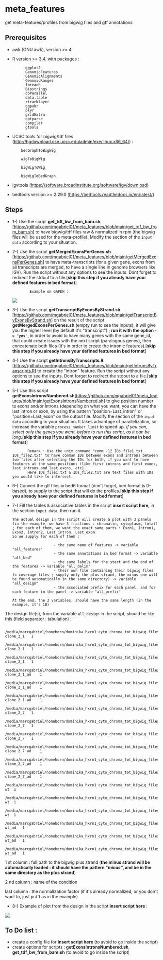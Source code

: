 # meta_features
get meta-features/profiles from bigwig files and gff annotations

## Prerequisites

- awk (GNU awk), version >= 4

- R version >= 3.4, with packages : 
            
            ggplot2
            GenomicFeatures
            GenomicAlignments
            GenomicRanges
            foreach
            Biostrings
            doParallel
            data.table
            rtracklayer
            ggpubr
            plyr
            gridExtra
            optparse
            compiler
            gtools
            
- UCSC tools for bigwig/tdf files (http://hgdownload.cse.ucsc.edu/admin/exe/linux.x86_64/) :
           
          bedGraphToBigWig

          wigToBigWig

          bigWigToWig

          bigWigToBedGraph 

- igvtools (https://software.broadinstitute.org/software/igv/download)
- bedtools version >= 2.29.0 (https://bedtools.readthedocs.io/en/latest/)

## Steps

- 1-) Use the script **get_tdf_bw_from_bam.sh** [https://github.com/mgabriel01/meta_features/blob/main/get_tdf_bw_from_bam.sh] to have bigwig/tdf files raw & normalized in rpm (the bigwig files will be used for the meta-profile). Modify the section of the `input data` according to your situation.


- 2-) Use the script **getMergedExonsPerGenes.sh** [https://github.com/mgabriel01/meta_features/blob/main/getMergedExonsPerGenes.sh] to have meta-transcripts (for a given gene, exons from all transcripts are merged, to have a single line in genome browsers like IGV). Run the script without any options to see the inputs. Dont forget to redirect the stdout to a file.[**skip this step if you already have your defined features in bed format**]

              Example on GAPDH :
   ![](https://github.com/mgabriel01/meta_features/blob/main/igv_snapshot_gapdh_metatranscript.png)

- 3-) Use the script **getTranscriptByExonsByStrand.sh** [https://github.com/mgabriel01/meta_features/blob/main/getTranscriptByExonsByStrand.sh] on the result of the script **getMergedExonsPerGenes.sh** (empty run to see the inputs), it will give you the higher level (by default it's "transcript") ; **run it with the option `-u "yes"`**, in order to avoid to have many genes with the same gene_id, that could create issues with the next script (paralogous genes), then concatenate both files (it's in order to create the intronic features).[**skip this step if you already have your defined features in bed format**]


- 4-) Use the script **getIntronsByTranscripts.R** [https://github.com/mgabriel01/meta_features/blob/main/getIntronsByTranscripts.R] to create the "intron" feature. Run the script without any options to see the inputs. Dont forget to redirect the stdout to a file.[**skip this step if you already have your defined features in bed format**]

- 5-) Use this script **getExonsIntronsNumbered.sh**[https://github.com/mgabriel01/meta_features/blob/main/getExonsIntronsNumbered.sh] to give position number to exons and/or introns (depending on what you want, you can have the last intron or exon, by using the pattern "position=Last_intron" or "position=Last_exon" on the output file. Modify the section of the `input data` according to your situation. It takes advantage of parallelization, so increase the variable `process_number_limit` to speed up. *If you can, select only the genes you want, before to run this script, as it can be long*.[**skip this step if you already have your defined features in bed format**]
              
             Remark : Use the unix command "comm -12 IDs_file1.txt IDs_file2.txt" to have common IDs between exons and introns between two files after selecting the IDs for both, if you want to have features at the same positions (like first introns and first exons, last introns and last exons, etc). 
             Here IDs_file1.txt & IDs_file2.txt are text files with IDs you would like to intersect.

- 6-) Convert the gff files in bed6 format (don't forget, bed format is 0-based), to supply to the script that will do the profiles.[**skip this step if you already have your defined features in bed format**]


- 7-) Fill the tables & associative tables in the script **insert script here**,  in the section `input data`, then run it.


      The actual design in the script will create a plot with 3 panels (in the example, we have 3 fractions : chromatin, cytoplasm, total) ; for each of them, we want the exact same parts : Exon1, Intron1, Exon2, Intron2, Last_intron, Last_exon
      So we supply for each of them : 

                         - the same name of features -> variable "all_features"
                         - the same annotations in bed format -> variable "all_bed"
                         - the same labels for the start and the end of the features -> variable "all_delim"
                         - their own file containing their bigwig files (= coverage files ; supply only the plus strand, the minus one will be found automatically in the same directory) -> variable "all_design"
                         - the associated prefix for each panel, and for each feature in the panel -> variable "all_prefix"
                         
      At the end, the 3 variables, should have the same length (in the example, it's 18)


The design file(s), from the variable `all_design` in the script, should be like this (field separator : tabulation) :

            /media/marcgabriel/homeborn/dominika_hxrn1_cyto_chroma_tot_bigwig_files/chr_2_1_1_plus_strand_normalization_RPM.bw	clone_2_1	1
            /media/marcgabriel/homeborn/dominika_hxrn1_cyto_chroma_tot_bigwig_files/chr_2_1_2_plus_strand_normalization_RPM.bw	clone_2_1	1
            /media/marcgabriel/homeborn/dominika_hxrn1_cyto_chroma_tot_bigwig_files/chr_2_1_3_plus_strand_normalization_RPM.bw	clone_2_1	1
            /media/marcgabriel/homeborn/dominika_hxrn1_cyto_chroma_tot_bigwig_files/chr_2_1_ad_1_plus_strand_normalization_RPM.bw	clone_2_1_ad	1
            /media/marcgabriel/homeborn/dominika_hxrn1_cyto_chroma_tot_bigwig_files/chr_2_1_ad_2_plus_strand_normalization_RPM.bw	clone_2_1_ad	1
            /media/marcgabriel/homeborn/dominika_hxrn1_cyto_chroma_tot_bigwig_files/chr_2_1_ad_3_plus_strand_normalization_RPM.bw	clone_2_1_ad	1
            /media/marcgabriel/homeborn/dominika_hxrn1_cyto_chroma_tot_bigwig_files/chr_2_7_1_plus_strand_normalization_RPM.bw	clone_2_7	1
            /media/marcgabriel/homeborn/dominika_hxrn1_cyto_chroma_tot_bigwig_files/chr_2_7_2_plus_strand_normalization_RPM.bw	clone_2_7	1
            /media/marcgabriel/homeborn/dominika_hxrn1_cyto_chroma_tot_bigwig_files/chr_2_7_3_plus_strand_normalization_RPM.bw	clone_2_7	1
            /media/marcgabriel/homeborn/dominika_hxrn1_cyto_chroma_tot_bigwig_files/chr_2_7_ad_1_plus_strand_normalization_RPM.bw	clone_2_7_ad	1
            /media/marcgabriel/homeborn/dominika_hxrn1_cyto_chroma_tot_bigwig_files/chr_2_7_ad_2_plus_strand_normalization_RPM.bw	clone_2_7_ad	1
            /media/marcgabriel/homeborn/dominika_hxrn1_cyto_chroma_tot_bigwig_files/chr_2_7_ad_3_plus_strand_normalization_RPM.bw	clone_2_7_ad	1
            /media/marcgabriel/homeborn/dominika_hxrn1_cyto_chroma_tot_bigwig_files/chr_wt_1_plus_strand_normalization_RPM.bw	wt	1
            /media/marcgabriel/homeborn/dominika_hxrn1_cyto_chroma_tot_bigwig_files/chr_wt_2_plus_strand_normalization_RPM.bw	wt	1
            /media/marcgabriel/homeborn/dominika_hxrn1_cyto_chroma_tot_bigwig_files/chr_wt_3_plus_strand_normalization_RPM.bw	wt	1
            /media/marcgabriel/homeborn/dominika_hxrn1_cyto_chroma_tot_bigwig_files/chr_wt_ad_1_plus_strand_normalization_RPM.bw	wt_ad	1
            /media/marcgabriel/homeborn/dominika_hxrn1_cyto_chroma_tot_bigwig_files/chr_wt_ad_2_plus_strand_normalization_RPM.bw	wt_ad	1
            /media/marcgabriel/homeborn/dominika_hxrn1_cyto_chroma_tot_bigwig_files/chr_wt_ad_3_plus_strand_normalization_RPM.bw	wt_ad	1
      
    
   1 st column : full path to the bigwig plus strand (**the minus strand will be automatically loaded : it should have the pattern "_minus_", and be in the same directory as the plus strand**)
  
   2 nd column : name of the condition
  
   last column : the normalization factor (if it's already normalized, or you don't want to, just put 1 as in the example)
   

- 8-) Example of plot from the design in the script **insert script here** :


![](https://github.com/mgabriel01/meta_features/blob/main/metagene_plot_multipanel_PCG_chroma_PCG_cyto_PCG_tot_Exon1_Exon2_Intron1_Intron2_Last_exon_Last_intron_model2.png)

## To Do list :
- create a config file for **insert script here** (to avoid to go inside the script)
- create options for scripts : **getExonsIntronsNumbered.sh**, **get_tdf_bw_from_bam.sh** (to avoid to go inside the script)
  


             
              
     
